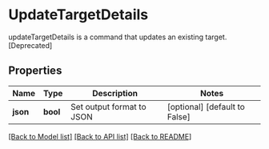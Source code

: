 # UpdateTargetDetails

updateTargetDetails is a command that updates an existing target. [Deprecated]
## Properties
Name | Type | Description | Notes
------------ | ------------- | ------------- | -------------
**json** | **bool** | Set output format to JSON | [optional] [default to False]

[[Back to Model list]](../README.md#documentation-for-models) [[Back to API list]](../README.md#documentation-for-api-endpoints) [[Back to README]](../README.md)


